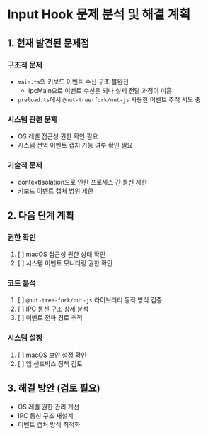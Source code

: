 # Input Hook 문제 분석 및 해결 계획

## 1. 현재 발견된 문제점

### 구조적 문제
- `main.ts`의 키보드 이벤트 수신 구조 불완전
  - ipcMain으로 이벤트 수신은 되나 실제 전달 과정이 미흡
- `preload.ts`에서 `@nut-tree-fork/nut-js` 사용한 이벤트 추적 시도 중

### 시스템 관련 문제
- OS 레벨 접근성 권한 확인 필요
- 시스템 전역 이벤트 캡처 가능 여부 확인 필요

### 기술적 문제
- contextIsolation으로 인한 프로세스 간 통신 제한
- 키보드 이벤트 캡처 범위 제한

## 2. 다음 단계 계획

### 권한 확인
1. [ ] macOS 접근성 권한 상태 확인
2. [ ] 시스템 이벤트 모니터링 권한 확인

### 코드 분석
1. [ ] `@nut-tree-fork/nut-js` 라이브러리 동작 방식 검증
2. [ ] IPC 통신 구조 상세 분석
3. [ ] 이벤트 전파 경로 추적

### 시스템 설정
1. [ ] macOS 보안 설정 확인
2. [ ] 앱 샌드박스 정책 검토

## 3. 해결 방안 (검토 필요)
- OS 레벨 권한 관리 개선
- IPC 통신 구조 재설계
- 이벤트 캡처 방식 최적화
